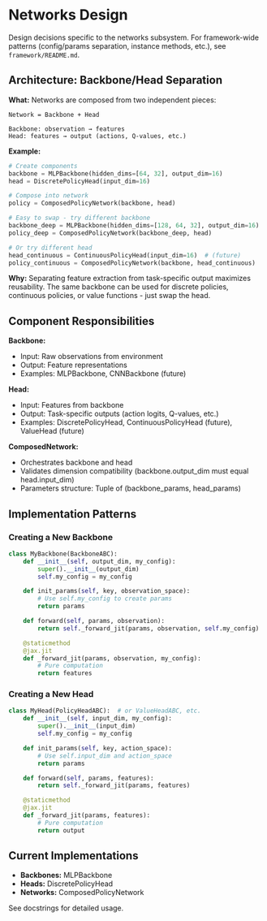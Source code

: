 # Networks Design

Design decisions specific to the networks subsystem. For framework-wide patterns (config/params separation, instance methods, etc.), see `framework/README.md`.

## Architecture: Backbone/Head Separation

**What:** Networks are composed from two independent pieces:

```
Network = Backbone + Head

Backbone: observation → features
Head: features → output (actions, Q-values, etc.)
```

**Example:**
```python
# Create components
backbone = MLPBackbone(hidden_dims=[64, 32], output_dim=16)
head = DiscretePolicyHead(input_dim=16)

# Compose into network
policy = ComposedPolicyNetwork(backbone, head)

# Easy to swap - try different backbone
backbone_deep = MLPBackbone(hidden_dims=[128, 64, 32], output_dim=16)
policy_deep = ComposedPolicyNetwork(backbone_deep, head)

# Or try different head
head_continuous = ContinuousPolicyHead(input_dim=16)  # (future)
policy_continuous = ComposedPolicyNetwork(backbone, head_continuous)
```

**Why:** Separating feature extraction from task-specific output maximizes reusability. The same backbone can be used for discrete policies, continuous policies, or value functions - just swap the head.

## Component Responsibilities

**Backbone:**
- Input: Raw observations from environment
- Output: Feature representations
- Examples: MLPBackbone, CNNBackbone (future)

**Head:**
- Input: Features from backbone
- Output: Task-specific outputs (action logits, Q-values, etc.)
- Examples: DiscretePolicyHead, ContinuousPolicyHead (future), ValueHead (future)

**ComposedNetwork:**
- Orchestrates backbone and head
- Validates dimension compatibility (backbone.output_dim must equal head.input_dim)
- Parameters structure: Tuple of (backbone_params, head_params)

## Implementation Patterns

### Creating a New Backbone

```python
class MyBackbone(BackboneABC):
    def __init__(self, output_dim, my_config):
        super().__init__(output_dim)
        self.my_config = my_config

    def init_params(self, key, observation_space):
        # Use self.my_config to create params
        return params

    def forward(self, params, observation):
        return self._forward_jit(params, observation, self.my_config)

    @staticmethod
    @jax.jit
    def _forward_jit(params, observation, my_config):
        # Pure computation
        return features
```

### Creating a New Head

```python
class MyHead(PolicyHeadABC):  # or ValueHeadABC, etc.
    def __init__(self, input_dim, my_config):
        super().__init__(input_dim)
        self.my_config = my_config

    def init_params(self, key, action_space):
        # Use self.input_dim and action_space
        return params

    def forward(self, params, features):
        return self._forward_jit(params, features)

    @staticmethod
    @jax.jit
    def _forward_jit(params, features):
        # Pure computation
        return output
```

## Current Implementations

- **Backbones:** MLPBackbone
- **Heads:** DiscretePolicyHead
- **Networks:** ComposedPolicyNetwork

See docstrings for detailed usage.
